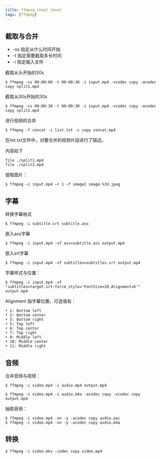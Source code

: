 ```yaml
---
title: ffmpeg cheat sheet
tags: [ffmpeg]
---
```


## 截取与合并

* -ss 指定从什么时间开始
* -t 指定需要截取多长时间
* -i 指定输入文件

截取从头开始的30s

    $ ffmpeg -ss 00:00:00 -t 00:00:30 -i input.mp4 -vcodec copy -acodec copy split1.mp4

截取从30s开始的30s

    $ ffmpeg -ss 00:00:30 -t 00:00:30 -i input.mp4 -vcodec copy -acodec copy split2.mp4

进行视频的合并

    $ ffmpeg -f concat -i list.txt -c copy concat.mp4

在list.txt文件中，对要合并的视频片段进行了描述。

内容如下

```
file ./split1.mp4
file ./split2.mp4
```

提取图片：

    $ ffmpeg –i input.mp4 –r 1 –f image2 image-%3d.jpeg

## 字幕

转换字幕格式

    $ ffmpeg -i subtitle.srt subtitle.ass

嵌入ass字幕

    $ ffmpeg -i input.mp4 -vf ass=subtitle.ass output.mp4

嵌入srt字幕

    $ ffmpeg -i input.mp4 -vf subtitles=subtitles.srt output.mp4

字幕样式与位置：

    $ ffmpeg -i input.mp4 -vf "subtitles=target.srt:force_style='FontSize=20,Alignment=6'" output.mp4

Alignment 指字幕位置，可选值有：

    • 1: Bottom left
    • 2: Bottom center
    • 3: Bottom right
    • 5: Top left
    • 6: Top center
    • 7: Top right
    • 9: Middle left
    • 10: Middle center
    • 11: Middle right

## 音频

合并音频与视频：

    $ ffmpeg -i video.mp4 -i avdio.mp4 output.mp4

    $ ffmpeg -i video.mp4 -i audio.m4a -acodec copy -vcodec copy output.mp4

抽取音频：

    $ ffmpeg -i video.mp4 -vn -y -acodec copy avdio.aac
    $ ffmpeg -i video.mp4 -vn -y -acodec copy avdio.m4a

## 转换

    $ ffmpeg -i video.mkv -codec copy video.mp4
